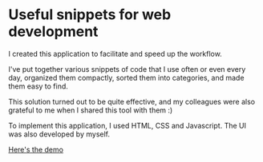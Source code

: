 # Useful snippets for web development
I created this application to facilitate and speed up the workflow.

I've put together various snippets of code that I use often or even every day, organized them compactly, sorted them into categories, and made them easy to find.

This solution turned out to be quite effective, and my colleagues were also grateful to me when I shared this tool with them :)

To implement this application, I used HTML, CSS and Javascript. The UI was also developed by myself.

[Here's the demo](https://redhatdevn16.github.io/snippets/)
